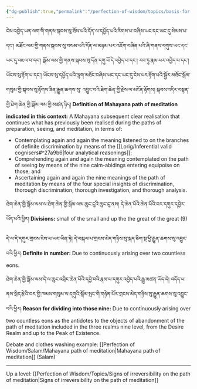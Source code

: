 ```yaml
---
{"dg-publish":true,"permalink":"/perfection-of-wisdom/topics/basis-for-that-distinction-definition-and-divisions/"}
---
```


ངེས་འབྱེད་ཡན་ལག་གི་གནས་སྐབས་སུ་ཐོས་པའི་དོན་ལ་དཔྱོད་པའི་རིགས་པ་བཞིས་ཡང་དང་ཡང་དུ་སེམས་པ་དང༌། མཐོང་ལམ་གྱི་གནས་སྐབས་སུ་བསམ་པའི་དོན་ལ་མཉམ་པར་འཇོག་བཞིན་པའི་ཞི་གནས་དགུས་ཡང་དང་ཡང་དུ་འཇལ་བ་དང༌། སྒོམ་ལམ་གྱི་གནས་སྐབས་སུ་དོན་དགུ་པོ་དེ་འབྱེད་པ་དང༌། རབ་ཏུ་རྣམ་པར་འབྱེད་པ་དང༌། ཡོངས་སུ་རྟོག་པ་དང༌། ཡོངས་སུ་དཔྱོད་པའི་ལྷག་མཐོང་བཞིས་ཡང་དང་ཡང་དུ་ངེས་པར་རྟོག་པའི་སྦྱོར་མཐོང་སྒོམ་གསུམ་གྱི་སྐབས་སུ་རྟོགས་ཟིན་རྒྱུན་ཆགས་སུ་
འབྱུང་བའི་ཐེག་ཆེན་གྱི་རྗེས་ལ་མངོན་རྟོགས། སྐབས་འདིར་བསྟན་གྱི་ཐེག་ཆེན་གྱི་སྒོམ་ལམ་གྱི་མཚན་ཉིད།
**Definition of Mahayana path of meditation indicated in this context:** A Mahayana subsequent clear realisation that continues what has previously been realised during the paths of preparation, seeing, and meditation, in terms of:
- Contemplating again and again the meaning listened to on the branches of definite discrimination by means of the [[Lorig/Inferential valid cognisers#^27a9b6\|four analytical reasonings]];
- Comprehending again and again the meaning contemplated on the path of seeing by means of the nine calm-abidings entering equipoise on those; and
- Ascertaining again and again the nine meanings of the path of meditation by means of the four special insights of discrimination, thorough discrimination, thorough investigation, and thorough analysis.

ཐེག་ཆེན་གྱི་སྒོམ་ལམ་ལ་ཐེག་ཆེན་གྱི་སྒོམ་ལམ་ཆུང་ངུའི་ཆུང་ངུ་ནས། དེ་ཆེན་པོའི་ཆེན་པོའི་བར་དགུར་དབྱེར་ཡོད་པའི་ཕྱིར། 
**Divisions:** small of the small and up the the great of the great (9)

དེ་ལ་དེ་དགུར་གྲངས་ངེས་པ་ཡང་ཡིན་ཏེ། དེ་བསྐལ་པ་གྲངས་མེད་གཉིས་སུ་སྐད་ཅིག་སྔ་ཕྱི་རྒྱུན་ཆགས་སུ་འབྱུང་བའི་ཕྱིར།
**Definite in number:** Due to continuously arising over two countless eons.

ཐེག་ཆེན་གྱི་སྒོམ་ལམ་དེ་ལ་ཆུང་འབྲིང་ཆེན་པོའི་དབྱེ་བའི་རྣམ་པ་དགུར་འབྱེད་པའི་རྒྱུ་མཚན་ཡོད་དེ། 
འདོད་པ་ནས་སྲིད་རྩེའི་བར་གྱི་ཁམས་གསུམ་ས་དགུའི་སྒོམ་སྤང་གི་གཉེན་པོར་གྲངས་མེད་གཉིས་སུ་རྒྱུན་ཆགས་སུ་འབྱུང་བའི་ཕྱིར།
**Reason for dividing into those nine:** Due to continuously arising over two countless eons as the antidotes to the objects of abandonment of the path of meditation included in the three realms nine level, from the Desire Realm and up to the Peak of Existence.

Debate and clothes washing example: [[Perfection of Wisdom/Salam/Mahayana path of meditation\|Mahayana path of meditation]] (Salam)

---
Up a level: [[Perfection of Wisdom/Topics/Signs of irreversibility on the path of meditation\|Signs of irreversibility on the path of meditation]]